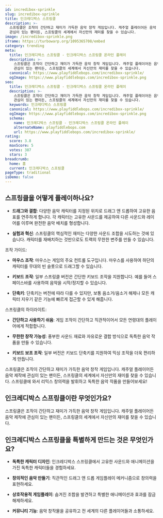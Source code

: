 ```yaml
---
id: incredibox-sprinkle
slug: incredibox-sprinkle
title: 인크레디박스 스프링클
description: >-
  스프링클은 조작이 간단하고 재미가 가득한 음악 창작 게임입니다. 캐주얼 플레이어든 음악 제작에 
  관심이 있는 팬이든, 스프링클의 세계에서 자신만의 재미를 찾을 수 있습니다.
image: /incredibox-sprinkle.png
iframe: https://turbowarp.org/1095365708/embed
category: trending
meta:
  title: 인크레디박스 스프링클 - 인크레디박스 스프링클 온라인 플레이
  description: >-
    스프링클은 조작이 간단하고 재미가 가득한 음악 창작 게임입니다. 캐주얼 플레이어든 음악 제작에 
    관심이 있는 팬이든, 스프링클의 세계에서 자신만의 재미를 찾을 수 있습니다.
  canonical: https://www.playfiddlebops.com/incredibox-sprinkle/
  ogImage: https://www.playfiddlebops.com/incredibox-sprinkle.png
seo:
  title: 인크레디박스 스프링클 - 인크레디박스 스프링클 온라인 플레이
  description: >-
    스프링클은 조작이 간단하고 재미가 가득한 음악 창작 게임입니다. 캐주얼 플레이어든 음악 제작에 
    관심이 있는 팬이든, 스프링클의 세계에서 자신만의 재미를 찾을 수 있습니다.
  keywords: 인크레디박스 스프링클
  canonical: https://www.playfiddlebops.com/incredibox-sprinkle/
  ogImage: https://www.playfiddlebops.com/incredibox-sprinkle.png
  schema:
    name: 인크레디박스 스프링클 - 인크레디박스 스프링클 온라인 플레이
    alternateName: playfiddlebops.com
    url: https://www.playfiddlebops.com/incredibox-sprinkle/
rating:
  score: 3.8
  maxScore: 5
  votes: 387
  stars: 3
breadcrumb:
  home: 홈
  current: 인크레디박스 스프링클
pageType: traditional
isDemo: false
---
```


## 스프링클을 어떻게 플레이하나요?

- **드래그와 결합**: 다양한 음악 캐릭터를 지정된 위치로 드래그 앤 드롭하여 고유한 음표를 연주하게 합니다. 각 캐릭터는 고유한 사운드를 제공하여 다른 사운드와 레이어를 이루며 완전한 음악 배치를 형성합니다.

- **실험과 혁신**: 스프링클의 핵심적인 재미는 다양한 사운드 조합을 시도하는 것에 있습니다. 캐릭터를 재배치하는 것만으로도 트랙의 무한한 변주를 만들 수 있습니다.

조작 가이드:

- **마우스 조작**: 마우스는 게임의 주요 컨트롤 도구입니다. 마우스를 사용하여 하단의 캐릭터를 무대의 빈 슬롯으로 드래그할 수 있습니다.

- **키보드 조작**: 일부 스프링클 버전은 간단한 키보드 조작을 지원합니다. 예를 들어 스페이스바를 사용하여 음악을 시작/정지할 수 있습니다.

- **단축키**: 단축키는 버전에 따라 다를 수 있지만, 보통 음소거/음소거 해제나 모든 캐릭터 지우기 같은 기능에 빠르게 접근할 수 있게 해줍니다.

스프링클의 하이라이트:

- **간단하고 사용하기 쉬움**: 게임 조작이 간단하고 직관적이어서 모든 연령대의 플레이어에게 적합합니다.

- **무한한 창작 가능성**: 풍부한 사운드 재료와 자유로운 결합 방식으로 독특한 음악 작품을 만들 수 있습니다.

- **키보드 보조 조작**: 일부 버전은 키보드 단축키를 지원하여 믹싱 조작을 더욱 편리하게 만듭니다.

스프링클은 조작이 간단하고 재미가 가득한 음악 창작 게임입니다. 캐주얼 플레이어든 음악 제작에 관심이 있는 팬이든, 스프링클의 세계에서 자신만의 재미를 찾을 수 있습니다. 스프링클에 와서 리믹스 창의력을 발휘하고 독특한 음악 작품을 만들어보세요!

## 인크레디박스 스프링클이란 무엇인가요?

스프링클은 조작이 간단하고 재미가 가득한 음악 창작 게임입니다. 캐주얼 플레이어든 음악 제작에 관심이 있는 팬이든, 스프링클의 세계에서 자신만의 재미를 찾을 수 있습니다.

## 인크레디박스 스프링클을 특별하게 만드는 것은 무엇인가요?

- **독특한 캐릭터 디자인**: 인크레디박스 스프링클에서 고유한 사운드와 애니메이션을 가진 독특한 캐릭터들을 경험하세요.

- **창의적인 음악 만들기**: 직관적인 드래그 앤 드롭 게임플레이 메커니즘으로 창의력을 표현하세요.

- **상호작용적 게임플레이**: 숨겨진 조합을 발견하고 특별한 애니메이션과 효과를 잠금 해제하세요.

- **커뮤니티 기능**: 음악 창작물을 공유하고 전 세계의 다른 플레이어들과 소통하세요.